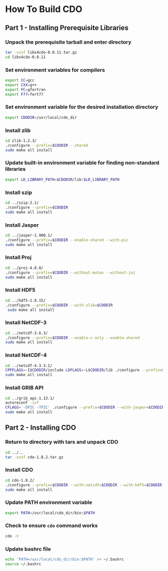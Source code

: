 # How To Build CDO

## Part 1 - Installing Prerequisite Libraries

### Unpack the prerequisite tarball and enter directory
```bash
tar -xzvf libs4cdo-0.0.11.tar.gz
cd libs4cdo-0.0.11
```

### Set environment variables for compilers
```bash
export CC=gcc
export CXX=g++
export FC=gfortran
export F77=fort77
```

### Set environment variable for the desired installation directory
```bash
export CDODIR=/usr/local/cdo_dir
```

### Install zlib
```bash
cd zlib-1.2.3/
./configure --prefix=$CDODIR --shared
sudo make all install
```

### Update built-in environment variable for finding non-standard libraries
```bash
export LD_LIBRARY_PATH=$CDODIR/lib:$LD_LIBRARY_PATH
```

### Install szip
```bash
cd ../szip-2.1/
./configure --prefix=$CDODIR
sudo make all install
```

### Install Jasper
```bash
cd ../jasper-1.900.1/
./configure --prefix=$CDODIR --enable-shared --with-pic
sudo make all install
```

### Install Proj
```bash
cd ../proj-4.8.0/
./configure --prefix=$CDODIR --without-mutex --without-jni
sudo make all install
```

### Install HDF5
```bash
cd ../hdf5-1.8.15/
./configure --prefix=$CDODIR --with-zlib=$CDODIR
 sudo make all install
```

### Install NetCDF-3
```bash
cd ../netcdf-3.6.3/
./configure --prefix=$CDODIR --enable-c-only --enable-shared
sudo make all install
```

### Install NetCDF-4
```bash
cd ../netcdf-4.3.3.1/
CPPFLAGS=-I$CDODIR/include LDFLAGS=-L$CDODIR/lib ./configure --prefix=$CDODIR --enable-shared --enable-netcdf-4 --with-pic --disable-doxygen
sudo make all install
```

### Install GRIB API
```bash
cd ../grib_api-1.13.1/
autoreconf -ivf
CFLAGS='-DPIC -fPIC' ./configure --prefix=$CDODIR --with-jasper=$CDODIR
sudo make all install
```

## Part 2 - Installing CDO

### Return to directory with tars and unpack CDO
```bash
cd ../..
tar -xzvf cdo-1.8.2.tar.gz 
```

### Install CDO
```bash
cd cdo-1.8.2/
./configure --prefix=$CDODIR --with-netcdf=$CDODIR --with-hdf5=$CDODIR --with-grib_api=$CDODIR --with-proj=$CDODIR
sudo make all install
```

### Update PATH environment variable
```bash
export PATH=/usr/local/cdo_dir/bin:$PATH
```

### Check to ensure `cdo` command works
```bash
cdo -V
```

### Update bashrc file 
```bash
echo 'PATH=/usr/local/cdo_dir/bin:$PATH' >> ~/.bashrc
source ~/.bashrc
```
